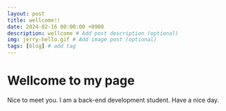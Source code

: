 ```yaml
---
layout: post
title: wellcome!!
date: 2024-02-16 00:00:00 +0900
description: wellcome # Add post description (optional)
img: jerry-hello.gif # Add image post (optional)
tags: [blog] # add tag
---
```


# Wellcome to my page
Nice to meet you. I am a back-end development student. Have a nice day.

